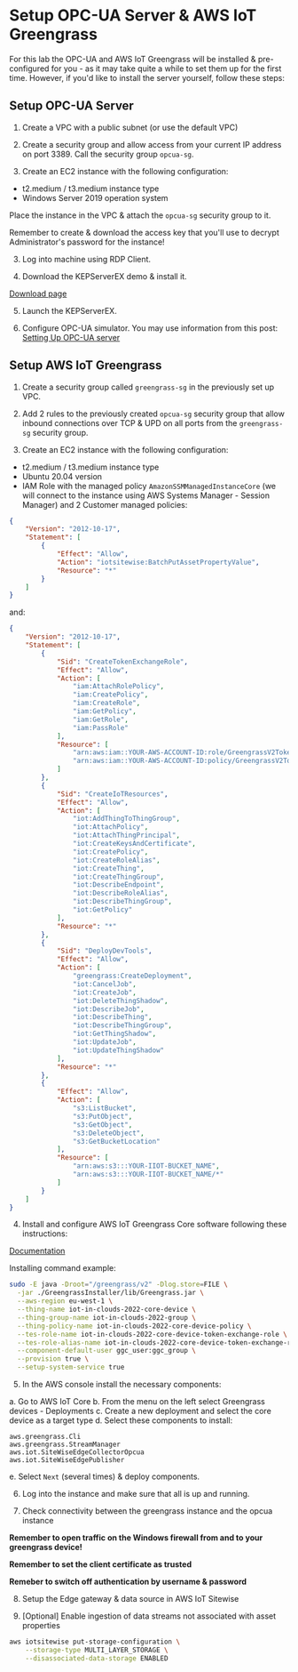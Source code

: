 # Setup OPC-UA Server & AWS IoT Greengrass

For this lab the OPC-UA and AWS IoT Greengrass will be installed & pre-configured for you - as it may take quite a while to set them up for the first time. However, if you'd like to install the server yourself, follow these steps:

## Setup OPC-UA Server

1. Create a VPC with a public subnet (or use the default VPC)

2. Create a security group and allow access from your current IP address on port 3389. Call the security group `opcua-sg`.

3. Create an EC2 instance with the following configuration:

- t2.medium / t3.medium instance type
- Windows Server 2019 operation system

Place the instance in the VPC & attach the `opcua-sg` security group to it.

Remember to create & download the access key that you'll use to decrypt Administrator's password for the instance!

3. Log into machine using RDP Client.

4. Download the KEPServerEX demo & install it.

[Download page](https://www.ptc.com/en/products/kepware/kepserverex/demo-download)

5. Launch the KEPServerEX.

6. Configure OPC-UA simulator. You may use information from this post: [Setting Up OPC-UA server](https://aws.amazon.com/blogs/iot/collecting-organizing-monitoring-and-analyzing-industrial-data-at-scale-using-aws-iot-sitewise-part-1/)

## Setup AWS IoT Greengrass

1. Create a security group called `greengrass-sg` in the previously set up VPC.

2. Add 2 rules to the previously created `opcua-sg` security group that allow inbound connections over TCP & UPD on all ports from the `greengrass-sg` security group.

3. Create an EC2 instance with the following configuration:

- t2.medium / t3.medium instance type
- Ubuntu 20.04 version
- IAM Role with the managed policy `AmazonSSMManagedInstanceCore` (we will connect to the instance using AWS Systems Manager - Session Manager) and 2 Customer managed policies:

```json
{
    "Version": "2012-10-17",
    "Statement": [
        {
            "Effect": "Allow",
            "Action": "iotsitewise:BatchPutAssetPropertyValue",
            "Resource": "*"
        }
    ]
}
```

and:

```json
{
    "Version": "2012-10-17",
    "Statement": [
        {
            "Sid": "CreateTokenExchangeRole",
            "Effect": "Allow",
            "Action": [
                "iam:AttachRolePolicy",
                "iam:CreatePolicy",
                "iam:CreateRole",
                "iam:GetPolicy",
                "iam:GetRole",
                "iam:PassRole"
            ],
            "Resource": [
                "arn:aws:iam::YOUR-AWS-ACCOUNT-ID:role/GreengrassV2TokenExchangeRole",
                "arn:aws:iam::YOUR-AWS-ACCOUNT-ID:policy/GreengrassV2TokenExchangeRoleAccess"
            ]
        },
        {
            "Sid": "CreateIoTResources",
            "Effect": "Allow",
            "Action": [
                "iot:AddThingToThingGroup",
                "iot:AttachPolicy",
                "iot:AttachThingPrincipal",
                "iot:CreateKeysAndCertificate",
                "iot:CreatePolicy",
                "iot:CreateRoleAlias",
                "iot:CreateThing",
                "iot:CreateThingGroup",
                "iot:DescribeEndpoint",
                "iot:DescribeRoleAlias",
                "iot:DescribeThingGroup",
                "iot:GetPolicy"
            ],
            "Resource": "*"
        },
        {
            "Sid": "DeployDevTools",
            "Effect": "Allow",
            "Action": [
                "greengrass:CreateDeployment",
                "iot:CancelJob",
                "iot:CreateJob",
                "iot:DeleteThingShadow",
                "iot:DescribeJob",
                "iot:DescribeThing",
                "iot:DescribeThingGroup",
                "iot:GetThingShadow",
                "iot:UpdateJob",
                "iot:UpdateThingShadow"
            ],
            "Resource": "*"
        },
        {
            "Effect": "Allow",
            "Action": [
                "s3:ListBucket",
                "s3:PutObject",
                "s3:GetObject",
                "s3:DeleteObject",
                "s3:GetBucketLocation"
            ],
            "Resource": [
                "arn:aws:s3:::YOUR-IIOT-BUCKET_NAME",
                "arn:aws:s3:::YOUR-IIOT-BUCKET_NAME/*"
            ]
        }
    ]
}
```

4. Install and configure AWS IoT Greengrass Core software following these instructions:

[Documentation](https://docs.aws.amazon.com/greengrass/v2/developerguide/getting-started.html)

Installing command example:

``` bash
sudo -E java -Droot="/greengrass/v2" -Dlog.store=FILE \
  -jar ./GreengrassInstaller/lib/Greengrass.jar \
  --aws-region eu-west-1 \
  --thing-name iot-in-clouds-2022-core-device \
  --thing-group-name iot-in-clouds-2022-group \
  --thing-policy-name iot-in-clouds-2022-core-device-policy \
  --tes-role-name iot-in-clouds-2022-core-device-token-exchange-role \
  --tes-role-alias-name iot-in-clouds-2022-core-device-token-exchange-role-alias \
  --component-default-user ggc_user:ggc_group \
  --provision true \
  --setup-system-service true
```

5. In the AWS console install the necessary components:

a. Go to AWS IoT Core
b. From the menu on the left select Greengrass devices - Deployments
c. Create a new deployment and select the core device as a target type
d. Select these components to install:

```text
aws.greengrass.Cli
aws.greengrass.StreamManager
aws.iot.SiteWiseEdgeCollectorOpcua
aws.iot.SiteWiseEdgePublisher
```

e. Select `Next` (several times) & deploy components.

6. Log into the instance and make sure that all is up and running.

7. Check connectivity between the greengrass instance and the opcua instance

**Remember to open traffic on the Windows firewall from and to your greengrass device!**

**Remember to set the client certificate as trusted**

**Remeber to switch off authentication by username & password**

8. Setup the Edge gateway & data source in AWS IoT Sitewise


9. [Optional] Enable ingestion of data streams not associated with asset properties

```bash
aws iotsitewise put-storage-configuration \
    --storage-type MULTI_LAYER_STORAGE \
    --disassociated-data-storage ENABLED
```
